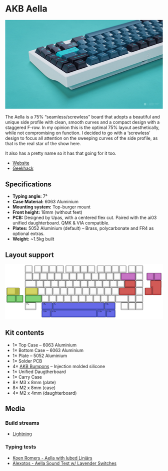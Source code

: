 # AKB Aella

[![AKB Aella](./images/aella.jpg)](./images/aella.jpg)

The Aella is a 75% “seamless/screwless” board that adopts a beautiful and unique side profile with clean, smooth curves and a compact design with a staggered F-row. In my opinion this is the optimal 75% layout aesthetically, while not compromising on function. I decided to go with a ‘screwless’ design to focus all attention on the sweeping curves of the side profile, as that is the real star of the show here.

It also has a pretty name so it has that going for it too.

* [Website](https://alchemistkeyboards.com/projects/keyboards/aella/)
* [Geekhack](https://geekhack.org/index.php?topic=113615.0)

## Specifications

* **Typing angle:** 7°
* **Case Material:** 6063 Aluminium
* **Mounting system:** Top-burger mount
* **Front height:** 18mm (without feet)
* **PCB:** Designed by Upas, with a centered flex cut. Paired with the ai03 unified daughterboard. QMK & VIA compatible.
* **Plates:** 5052 Aluminium (default) – Brass, polycarbonate and FR4 as optional extras.
* **Weight:** ~1.5kg built

## Layout support
[![Layout support](./images/layout-compat.png)](./images/layout-compat.png)

## Kit contents

* 1× Top Case – 6063 Aluminium
* 1× Bottom Case – 6063 Aluminium
* 1× Plate – 5052 Aluminium
* 1× Solder PCB
* 4× [AKB Bumpons](https://github.com/akb-repos/feet) – Injection molded silicone
* 1× Unified Daugtherboard
* 1× Carry Case
* 8× M3 x 8mm (plate)
* 8× M2 x 8mm (case)
* 4× M2 x 4mm (daughterboard)

## Media

### Build streams
* [Lightning](https://www.youtube.com/watch?v=DMS1-GGpYrY)

### Typing tests
* [Koen Romers - Aella with lubed Linjärs](https://www.youtube.com/watch?v=aZCs-Pp77Us)
* [Alexotos - Aella Sound Test w/ Lavender Switches](https://www.youtube.com/watch?v=PTPtF-n0OFs)
